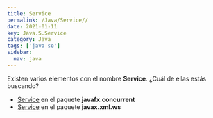 ```yaml
---
title: Service
permalink: /Java/Service//
date: 2021-01-11
key: Java.S.Service
category: Java
tags: ['java se']
sidebar: 
  nav: java
---
```


Existen varios elementos con el nombre **Service**. ¿Cuál de ellas estás buscando?
<ul>
<li><a href="/Java/Service-javafx-concurrent/">Service</a> en el paquete <strong>javafx.concurrent</strong></li>
<li><a href="/Java/Service-javax-xml-ws/">Service</a> en el paquete <strong>javax.xml.ws</strong></li>
<ul>

